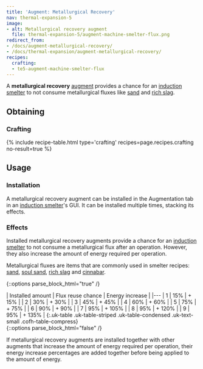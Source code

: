 ```yaml
---
title: 'Augment: Metallurgical Recovery'
nav: thermal-expansion-5
image:
- alt: Metallurgical recovery augment
  file: thermal-expansion-5/augment-machine-smelter-flux.png
redirect_from:
- /docs/augment-metallurgical-recovery/
- /docs/thermal-expansion/augment-metallurgical-recovery/
recipes:
  crafting:
  - te5-augment-machine-smelter-flux
---
```


A **metallurgical recovery** [augment](/docs/thermal-expansion-5/augments/) provides a chance for an
[induction smelter](/docs/thermal-expansion-5/induction-smelter/) to not consume metallurgical
fluxes like [sand](https://minecraft.gamepedia.com/Sand) and [rich
slag](/docs/thermal-foundation-2/rich-slag/).


Obtaining
---------

### Crafting
{% include recipe-table.html type='crafting' recipes=page.recipes.crafting no-result=true %}


Usage
-----

### Installation
A metallurgical recovery augment can be installed in the Augmentation tab in an
[induction smelter](/docs/thermal-expansion-5/induction-smelter/)'s GUI. It can be installed
multiple times, stacking its effects.

### Effects
Installed metallurgical recovery augments provide a chance for an [induction
smelter](/docs/thermal-expansion-5/induction-smelter/) to not consume a metallurgical flux after an
operation. However, they also increase the amount of energy required per
operation.

Metallurgical fluxes are items that are commonly used in smelter recipes:
[sand](https://minecraft.gamepedia.com/Sand), [soul
sand](https://minecraft.gamepedia.com/Soul_Sand), [rich slag](/docs/thermal-foundation-2/rich-slag/)
and [cinnabar](/docs/thermal-foundation-2/cinnabar/).

{::options parse_block_html="true" /}
<div class="uk-overflow-container">
| Installed amount | Flux reuse chance | Energy increase |
|---
| 1 | 15% | + 15% |
| 2 | 30% | + 30% |
| 3 | 45% | + 45% |
| 4 | 60% | + 60% |
| 5 | 75% | + 75% |
| 6 | 90% | + 90% |
| 7 | 95% | + 105% |
| 8 | 95% | + 120% |
| 9 | 95% | + 135% |
{:.uk-table .uk-table-striped .uk-table-condensed .uk-text-small .cofh-table-compress}
</div>
{::options parse_block_html="false" /}

If metallurgical recovery augments are installed together with other augments
that increase the amount of energy required per operation, their energy increase
percentages are added together before being applied to the amount of energy.
